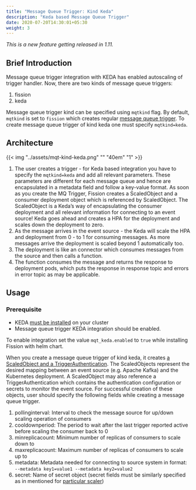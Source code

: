 ```yaml
---
title: "Message Queue Trigger: Kind Keda"
description: "Keda based Message Queue Trigger"
date: 2020-07-20T14:30:01+05:30
weight: 3
---
```


_This is a new feature getting released in 1.11._

## Brief Introduction

Message queue trigger integration with KEDA has enabled autoscaling of trigger handler.
Now, there are two kinds of message queue triggers:

1. fission
2. keda

Message queue trigger kind can be specified using `mqtkind` flag.
By default, `mqtkind` is set to `fission` which creates regular [message queue trigger](/docs/usage/triggers/message-queue-trigger/).
To create message queue trigger of kind keda one must specify `mqtkind=keda`.

## Architecture

{{< img "../assets/mqt-kind-keda.png" "" "40em" "1" >}}

1. The user creates a trigger - for Keda based integration you have to specify the `mqtkind=keda` and add all relevant parameters.
   These parameters are different for each message queue and hence are encapsulated in a metadata field and follow a key-value format.
   As soon as you create the MQ Trigger, Fission creates a ScaledObject and a consumer deployment object which is referenced by ScaledObject.
   The ScaledObject is a Keda’s way of encapsulating the consumer deployment and all relevant information for connecting to an event source!
   Keda goes ahead and creates a HPA for the deployment and scales down the deployment to zero.
2. As the message arrives in the event source - the Keda will scale the HPA and deployment from 0 - to 1 for consuming messages.
   As more messages arrive the deployment is scaled beyond 1 automatically too.
3. The deployment is like an connector which consumes messages from the source and then calls a function.
4. The function consumes the message and returns the response to deployment pods, which puts the response in response topic and errors in error topic as may be applicable.

## Usage

### Prerequisite

- KEDA [must be installed](https://keda.sh/docs/latest/deploy/#helm) on your cluster
- Message queue trigger KEDA integration should be enabled.

To enable integration set the value `mqt_keda.enabled` to `true` while installing Fission with helm chart.

When you create a message queue trigger of kind keda, it creates [a ScaledObject and a TriggerAuthentication](https://keda.sh/docs/latest/concepts/#custom-resources-crd).
The ScaledObjects represent the desired mapping between an event source (e.g. Apache Kafka) and the Kubernetes deployment.
A ScaledObject may also reference a TriggerAuthentication which contains the authentication configuration or secrets to monitor the event source.
For successful creation of these objects, user should specify the following fields while creating a message queue trigger.

1. pollinginterval: Interval to check the message source for up/down scaling operation of consumers
2. cooldownperiod: The period to wait after the last trigger reported active before scaling the consumer back to 0
3. minreplicacount: Minimum number of replicas of consumers to scale down to
4. maxreplicacount: Maximum number of replicas of consumers to scale up to
5. metadata: Metadata needed for connecting to source system in format: `--metadata key1=value1 --metadata key2=value2`
6. secret: Name of secret object (secret fields must be similarly specified as in mentioned for [particular scaler](https://keda.sh/docs/latest/scalers/))
